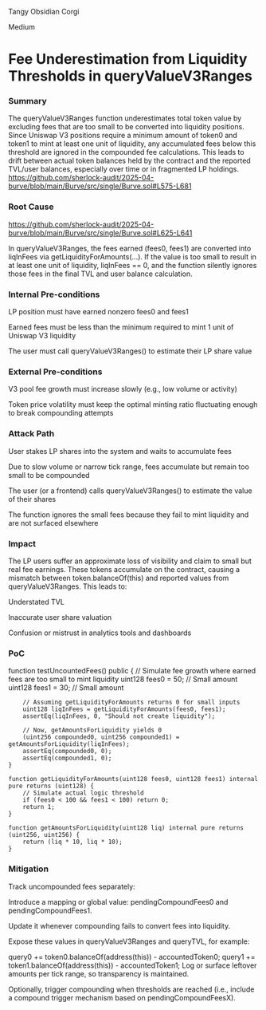 Tangy Obsidian Corgi

Medium

# Fee Underestimation from Liquidity Thresholds in queryValueV3Ranges

### Summary

The queryValueV3Ranges function underestimates total token value by excluding fees that are too small to be converted into liquidity positions. Since Uniswap V3 positions require a minimum amount of token0 and token1 to mint at least one unit of liquidity, any accumulated fees below this threshold are ignored in the compounded fee calculations. This leads to drift between actual token balances held by the contract and the reported TVL/user balances, especially over time or in fragmented LP holdings.
https://github.com/sherlock-audit/2025-04-burve/blob/main/Burve/src/single/Burve.sol#L575-L681

### Root Cause

https://github.com/sherlock-audit/2025-04-burve/blob/main/Burve/src/single/Burve.sol#L625-L641

In queryValueV3Ranges, the fees earned (fees0, fees1) are converted into liqInFees via getLiquidityForAmounts(...). If the value is too small to result in at least one unit of liquidity, liqInFees == 0, and the function silently ignores those fees in the final TVL and user balance calculation.



### Internal Pre-conditions

LP position must have earned nonzero fees0 and fees1

Earned fees must be less than the minimum required to mint 1 unit of Uniswap V3 liquidity

The user must call queryValueV3Ranges() to estimate their LP share value

### External Pre-conditions

V3 pool fee growth must increase slowly (e.g., low volume or activity)

Token price volatility must keep the optimal minting ratio fluctuating enough to break compounding attempts

### Attack Path

User stakes LP shares into the system and waits to accumulate fees

Due to slow volume or narrow tick range, fees accumulate but remain too small to be compounded

The user (or a frontend) calls queryValueV3Ranges() to estimate the value of their shares

The function ignores the small fees because they fail to mint liquidity and are not surfaced elsewhere



### Impact

The LP users suffer an approximate loss of visibility and claim to small but real fee earnings. These tokens accumulate on the contract, causing a mismatch between token.balanceOf(this) and reported values from queryValueV3Ranges. This leads to:

Understated TVL

Inaccurate user share valuation

Confusion or mistrust in analytics tools and dashboards

### PoC

function testUncountedFees() public {
        // Simulate fee growth where earned fees are too small to mint liquidity
        uint128 fees0 = 50; // Small amount
        uint128 fees1 = 30; // Small amount

        // Assuming getLiquidityForAmounts returns 0 for small inputs
        uint128 liqInFees = getLiquidityForAmounts(fees0, fees1);
        assertEq(liqInFees, 0, "Should not create liquidity");

        // Now, getAmountsForLiquidity yields 0
        (uint256 compounded0, uint256 compounded1) = getAmountsForLiquidity(liqInFees);
        assertEq(compounded0, 0);
        assertEq(compounded1, 0);
    }

    function getLiquidityForAmounts(uint128 fees0, uint128 fees1) internal pure returns (uint128) {
        // Simulate actual logic threshold
        if (fees0 < 100 && fees1 < 100) return 0;
        return 1;
    }

    function getAmountsForLiquidity(uint128 liq) internal pure returns (uint256, uint256) {
        return (liq * 10, liq * 10);
    }

### Mitigation

Track uncompounded fees separately:

Introduce a mapping or global value: pendingCompoundFees0 and pendingCompoundFees1.

Update it whenever compounding fails to convert fees into liquidity.

Expose these values in queryValueV3Ranges and queryTVL, for example:

query0 += token0.balanceOf(address(this)) - accountedToken0;
query1 += token1.balanceOf(address(this)) - accountedToken1;
Log or surface leftover amounts per tick range, so transparency is maintained.

Optionally, trigger compounding when thresholds are reached (i.e., include a compound trigger mechanism based on pendingCompoundFeesX).